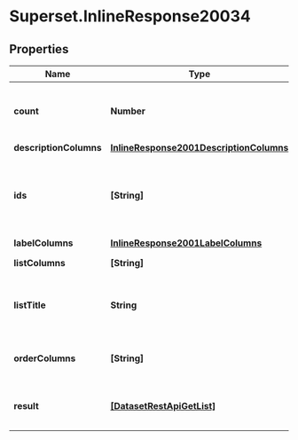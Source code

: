 # Superset.InlineResponse20034

## Properties
Name | Type | Description | Notes
------------ | ------------- | ------------- | -------------
**count** | **Number** | The total record count on the backend | [optional] 
**descriptionColumns** | [**InlineResponse2001DescriptionColumns**](InlineResponse2001DescriptionColumns.md) |  | [optional] 
**ids** | **[String]** | A list of item ids, useful when you don&#x27;t know the column id | [optional] 
**labelColumns** | [**InlineResponse2001LabelColumns**](InlineResponse2001LabelColumns.md) |  | [optional] 
**listColumns** | **[String]** | A list of columns | [optional] 
**listTitle** | **String** | A title to render. Will be translated by babel | [optional] 
**orderColumns** | **[String]** | A list of allowed columns to sort | [optional] 
**result** | [**[DatasetRestApiGetList]**](DatasetRestApiGetList.md) | The result from the get list query | [optional] 
